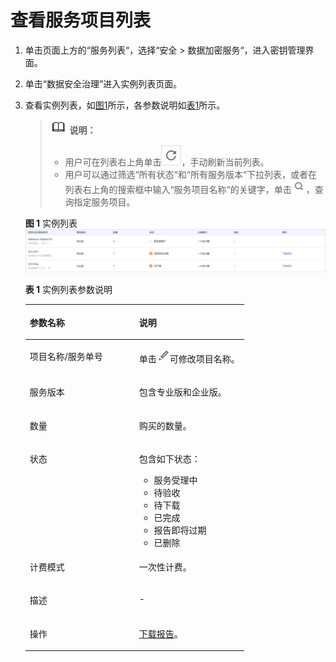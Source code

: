 # 查看服务项目列表<a name="dew_01_0159"></a>

1.  单击页面上方的“服务列表“，选择“安全  \>  数据加密服务“，进入密钥管理界面。
2.  单击“数据安全治理”进入实例列表页面。
3.  查看实例列表，如[图1](#fig41426895515)所示，各参数说明如[表1](#table1167212465614)所示。

    >![](public_sys-resources/icon-note.gif) **说明：**   
    >-   用户可在列表右上角单击![](figures/刷新.png)，手动刷新当前列表。  
    >-   用户可以通过筛选“所有状态“和“所有服务版本“下拉列表，或者在列表右上角的搜索框中输入“服务项目名称“的关键字，单击![](figures/icon_search.png)，查询指定服务项目。  

    **图 1**  实例列表<a name="fig41426895515"></a>  
    ![](figures/实例列表.png "实例列表")

    **表 1**  实例列表参数说明

    <a name="table1167212465614"></a>
    <table><thead align="left"><tr id="row76735247566"><th class="cellrowborder" valign="top" width="50%" id="mcps1.2.3.1.1"><p id="p66737244566"><a name="p66737244566"></a><a name="p66737244566"></a>参数名称</p>
    </th>
    <th class="cellrowborder" valign="top" width="50%" id="mcps1.2.3.1.2"><p id="p267315243564"><a name="p267315243564"></a><a name="p267315243564"></a>说明</p>
    </th>
    </tr>
    </thead>
    <tbody><tr id="row4673122414561"><td class="cellrowborder" valign="top" width="50%" headers="mcps1.2.3.1.1 "><p id="p267352435612"><a name="p267352435612"></a><a name="p267352435612"></a>项目名称/服务单号</p>
    </td>
    <td class="cellrowborder" valign="top" width="50%" headers="mcps1.2.3.1.2 "><p id="p96737246569"><a name="p96737246569"></a><a name="p96737246569"></a>单击<a name="image1450975855713"></a><a name="image1450975855713"></a><span><img id="image1450975855713" src="figures/icon_edit_dew.png"></span>可修改项目名称。</p>
    </td>
    </tr>
    <tr id="row1867319244561"><td class="cellrowborder" valign="top" width="50%" headers="mcps1.2.3.1.1 "><p id="p1367382412562"><a name="p1367382412562"></a><a name="p1367382412562"></a>服务版本</p>
    </td>
    <td class="cellrowborder" valign="top" width="50%" headers="mcps1.2.3.1.2 "><p id="p6673132445616"><a name="p6673132445616"></a><a name="p6673132445616"></a>包含专业版和企业版。</p>
    </td>
    </tr>
    <tr id="row15673142412563"><td class="cellrowborder" valign="top" width="50%" headers="mcps1.2.3.1.1 "><p id="p667332411564"><a name="p667332411564"></a><a name="p667332411564"></a>数量</p>
    </td>
    <td class="cellrowborder" valign="top" width="50%" headers="mcps1.2.3.1.2 "><p id="p2067332418561"><a name="p2067332418561"></a><a name="p2067332418561"></a>购买的数量。</p>
    </td>
    </tr>
    <tr id="row1267362445613"><td class="cellrowborder" valign="top" width="50%" headers="mcps1.2.3.1.1 "><p id="p196737247569"><a name="p196737247569"></a><a name="p196737247569"></a>状态</p>
    </td>
    <td class="cellrowborder" valign="top" width="50%" headers="mcps1.2.3.1.2 "><p id="p19673182435610"><a name="p19673182435610"></a><a name="p19673182435610"></a>包含如下状态：</p>
    <a name="ul12941918173311"></a><a name="ul12941918173311"></a><ul id="ul12941918173311"><li>服务受理中</li><li>待验收</li><li>待下载</li><li>已完成</li><li>报告即将过期</li><li>已删除</li></ul>
    </td>
    </tr>
    <tr id="row15673124175615"><td class="cellrowborder" valign="top" width="50%" headers="mcps1.2.3.1.1 "><p id="p11673132416561"><a name="p11673132416561"></a><a name="p11673132416561"></a>计费模式</p>
    </td>
    <td class="cellrowborder" valign="top" width="50%" headers="mcps1.2.3.1.2 "><p id="p126731724135617"><a name="p126731724135617"></a><a name="p126731724135617"></a>一次性计费。</p>
    </td>
    </tr>
    <tr id="row99695111336"><td class="cellrowborder" valign="top" width="50%" headers="mcps1.2.3.1.1 "><p id="p1969201119313"><a name="p1969201119313"></a><a name="p1969201119313"></a>描述</p>
    </td>
    <td class="cellrowborder" valign="top" width="50%" headers="mcps1.2.3.1.2 "><p id="p189696117316"><a name="p189696117316"></a><a name="p189696117316"></a>-</p>
    </td>
    </tr>
    <tr id="row1436410313310"><td class="cellrowborder" valign="top" width="50%" headers="mcps1.2.3.1.1 "><p id="p53648317314"><a name="p53648317314"></a><a name="p53648317314"></a>操作</p>
    </td>
    <td class="cellrowborder" valign="top" width="50%" headers="mcps1.2.3.1.2 "><p id="p2036520313315"><a name="p2036520313315"></a><a name="p2036520313315"></a><a href="下载报告和确认验收.md">下载报告</a>。</p>
    </td>
    </tr>
    </tbody>
    </table>



